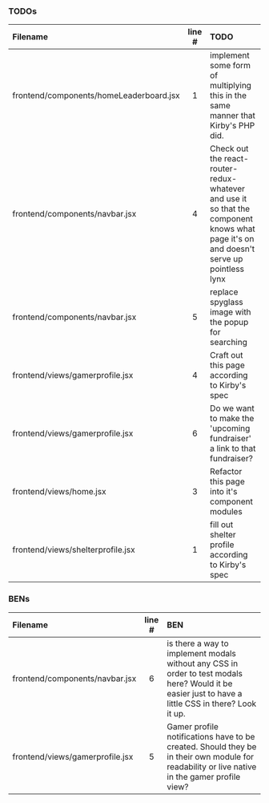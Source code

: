 ### TODOs
| Filename | line # | TODO
|:------|:------:|:------
| frontend/components/homeLeaderboard.jsx | 1 | implement some form of multiplying this in the same manner that Kirby's PHP did.
| frontend/components/navbar.jsx | 4 | Check out the react-router-redux-whatever and use it so that the component knows what page it's on and doesn't serve up pointless lynx
| frontend/components/navbar.jsx | 5 | replace spyglass image with the popup for searching
| frontend/views/gamerprofile.jsx | 4 | Craft out this page according to Kirby's spec
| frontend/views/gamerprofile.jsx | 6 | Do we want to make the 'upcoming fundraiser' a link to that fundraiser?
| frontend/views/home.jsx | 3 | Refactor this page into it's component modules
| frontend/views/shelterprofile.jsx | 1 | fill out shelter profile according to Kirby's spec

### BENs
| Filename | line # | BEN
|:------|:------:|:------
| frontend/components/navbar.jsx | 6 | is there a way to implement modals without any CSS in order to test modals here?  Would it be easier just to have a little CSS in there?  Look it up.
| frontend/views/gamerprofile.jsx | 5 | Gamer profile notifications have to be created.  Should they be in their own module for readability or live native in the gamer profile view?
